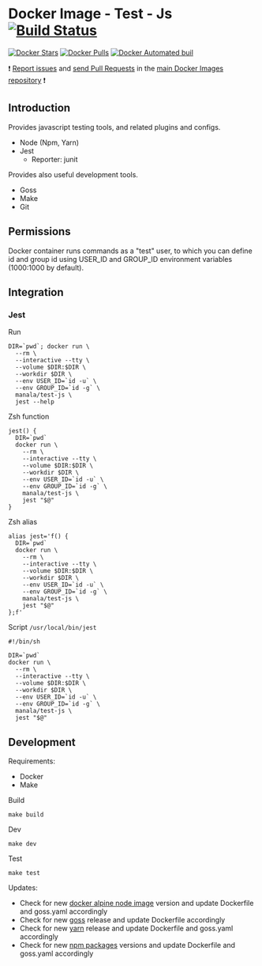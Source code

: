 # Docker Image - Test - Js [![Build Status](https://travis-ci.org/manala/docker-image-test-js.svg?branch=master)](https://travis-ci.org/manala/docker-image-test-js)

[![Docker Stars](https://img.shields.io/docker/stars/manala/test-js.svg)]()
[![Docker Pulls](https://img.shields.io/docker/pulls/manala/test-js.svg)]()
[![Docker Automated buil](https://img.shields.io/docker/automated/manala/test-js.svg)]()

:exclamation: [Report issues](https://github.com/manala/docker-images/issues) and [send Pull Requests](https://github.com/manala/docker-images/pulls) in the [main Docker Images repository](https://github.com/manala/docker-images) :exclamation:

## Introduction

Provides javascript testing tools, and related plugins and configs.

- Node (Npm, Yarn)
- Jest
  - Reporter: junit

Provides also useful development tools.

- Goss
- Make
- Git

## Permissions

Docker container runs commands as a "test" user, to which you can define id
and group id using USER_ID and GROUP_ID environment variables
(1000:1000 by default).

## Integration

### Jest

Run
```
DIR=`pwd`; docker run \
  --rm \
  --interactive --tty \
  --volume $DIR:$DIR \
  --workdir $DIR \
  --env USER_ID=`id -u` \
  --env GROUP_ID=`id -g` \
  manala/test-js \
  jest --help
```

Zsh function
```
jest() {
  DIR=`pwd`
  docker run \
    --rm \
    --interactive --tty \
    --volume $DIR:$DIR \
    --workdir $DIR \
    --env USER_ID=`id -u` \
    --env GROUP_ID=`id -g` \
    manala/test-js \
    jest "$@"
}
```

Zsh alias
```
alias jest='f() {
  DIR=`pwd`
  docker run \
    --rm \
    --interactive --tty \
    --volume $DIR:$DIR \
    --workdir $DIR \
    --env USER_ID=`id -u` \
    --env GROUP_ID=`id -g` \
    manala/test-js \
    jest "$@"
};f'
```

Script `/usr/local/bin/jest`
```
#!/bin/sh

DIR=`pwd`
docker run \
  --rm \
  --interactive --tty \
  --volume $DIR:$DIR \
  --workdir $DIR \
  --env USER_ID=`id -u` \
  --env GROUP_ID=`id -g` \
  manala/test-js \
  jest "$@"

```

## Development

Requirements:
- Docker
- Make

Build
```
make build
```

Dev
```
make dev
```

Test
```
make test
```

Updates:
- Check for new [docker alpine node image](https://hub.docker.com/_/node) version and update Dockerfile and goss.yaml accordingly
- Check for new [goss](https://github.com/aelsabbahy/goss/releases) release and update Dockerfile accordingly
- Check for new [yarn](https://github.com/yarnpkg/yarn/releases) release and update Dockerfile and goss.yaml accordingly
- Check for new [npm packages](https://www.npmjs.com/) versions and update Dockerfile and goss.yaml accordingly
